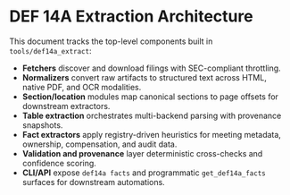 # DEF 14A Extraction Architecture

This document tracks the top-level components built in `tools/def14a_extract`:

- **Fetchers** discover and download filings with SEC-compliant throttling.
- **Normalizers** convert raw artifacts to structured text across HTML, native PDF, and OCR modalities.
- **Section/location** modules map canonical sections to page offsets for downstream extractors.
- **Table extraction** orchestrates multi-backend parsing with provenance snapshots.
- **Fact extractors** apply registry-driven heuristics for meeting metadata, ownership, compensation, and audit data.
- **Validation and provenance** layer deterministic cross-checks and confidence scoring.
- **CLI/API** expose `def14a facts` and programmatic `get_def14a_facts` surfaces for downstream automations.
